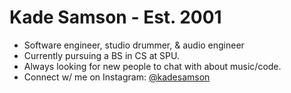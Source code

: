 <h1>Kade Samson - Est. 2001</h1>
<ul>
  <li>Software engineer, studio drummer, & audio engineer</li>
  <li>Currently pursuing a BS in CS at SPU.</li>
  <li>Always looking for new people to chat with about music/code.</li>
  <li>Connect w/ me on Instagram: <a href="https://www.instagram.com/kadesamson/" target="_blank" rel="noreferrer noopener">@kadesamson</a></li>
</ul>

